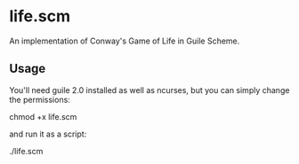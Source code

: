 life.scm
============

An implementation of Conway's Game of Life in Guile Scheme.

Usage
-----

You'll need guile 2.0 installed as well as ncurses, but you can simply change the permissions:

  chmod +x life.scm

and run it as a script:

  ./life.scm
